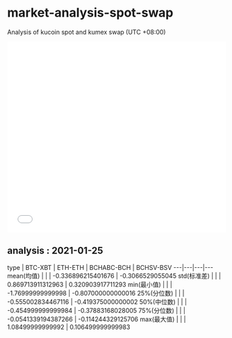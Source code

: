 # market-analysis-spot-swap
Analysis of kucoin spot and kumex swap (UTC +08:00)

<iframe width="100%" height="440" src="./data.html" frameborder="no" border="0" scrolling="no"></iframe>

## analysis : 2021-01-25

type | BTC-XBT | ETH-ETH | BCHABC-BCH | BCHSV-BSV 
---|---|---|---
mean(均值) |  |  | -0.336896215401676 | -0.3066529055045
std(标准差) |  |  | 0.869713911312963 | 0.320903917711293
min(最小值) |  |  | -1.76999999999998 | -0.807000000000016
25%(分位数) |  |  | -0.555002834467116 | -0.419375000000002
50%(中位数) |  |  | -0.454999999999984 | -0.37883168028005
75%(分位数) |  |  | -0.0541339194387266 | -0.114244329125706
max(最大值) |  |  | 1.08499999999992 | 0.106499999999983
